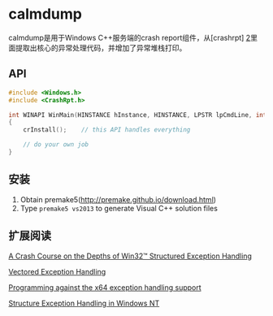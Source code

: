 # calmdump

calmdump是用于Windows C++服务端的crash report组件，从[crashrpt] [2]里面提取出核心的异常处理代码，并增加了异常堆栈打印。


## API

~~~~~~~~cpp
#include <Windows.h>
#include <CrashRpt.h>

int WINAPI WinMain(HINSTANCE hInstance, HINSTANCE, LPSTR lpCmdLine, int nCmdShow)
{
    crInstall();    // this API handles everything

    // do your own job
}
~~~~~~~~


## 安装

1. Obtain premake5(http://premake.github.io/download.html)
2. Type `premake5 vs2013` to generate Visual C++ solution files


## 扩展阅读

[A Crash Course on the Depths of Win32™ Structured Exception Handling](http://www.microsoft.com/msj/0197/exception/exception.aspx)

[Vectored Exception Handling](http://msdn.microsoft.com/en-us/magazine/cc301714.aspx)

[Programming against the x64 exception handling support](http://www.nynaeve.net/?p=99)

[Structure Exception Handling in Windows NT](http://www.longene.org/techdoc/0031255001224576939.html)


[2]: http://crashrpt.sourceforge.net/ "crashrpt"
